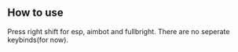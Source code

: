 ## How to use
Press right shift for esp, aimbot and fullbright. There are no seperate keybinds(for now).

